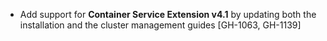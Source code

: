 * Add support for **Container Service Extension v4.1** by updating both the installation and the cluster management
  guides [GH-1063, GH-1139]
